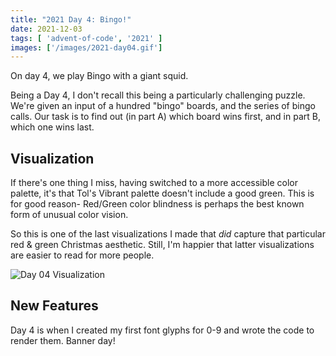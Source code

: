```yaml
---
title: "2021 Day 4: Bingo!"
date: 2021-12-03
tags: [ 'advent-of-code', '2021' ]
images: ['/images/2021-day04.gif']
---
```

On day 4, we play Bingo with a giant squid.

<!--more-->

Being a Day 4, I don't recall this being a particularly challenging puzzle. We're given an input of a hundred "bingo" boards, and the series of bingo calls. Our task is to find out (in part A) which board wins first, and in part B, which one wins last.

## Visualization

If there's one thing I miss, having switched to a more accessible color
palette, it's that Tol's Vibrant palette doesn't include a good green. This is
for good reason- Red/Green color blindness is perhaps the best known form of
unusual color vision.

So this is one of the last visualizations I made that _did_ capture that
particular red & green Christmas aesthetic. Still, I'm happier that latter
visualizations are easier to read for more people.

![Day 04 Visualization](/images/2021-day04.gif)

## New Features

Day 4 is when I created my first font glyphs for 0-9 and wrote the code to
render them. Banner day!
